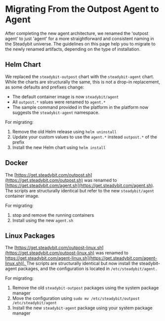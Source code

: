 # Migrating From the Outpost Agent to Agent
After completing the new agent architecture, we renamed the 'outpost agent' to just 'agent' for a more straightforward and consistent naming in the Steadybit universe.
The guidelines on this page help you to migrate to the newly renamed artifacts, depending on the type of installation.

## Helm Chart

We replaced the `steadybit-outpost` chart with the `steadybit-agent` chart. While the charts are structurally the same, this is not a drop-in replacement, as some defaults and prefixes change:

* The default container image is now `steadybit/agent`
* All `outpost.*` values were renamed to `agent.*`
* The sample command provided in the platform in the platform now suggests the `steadybit-agent` namespace.

For migrating:

1. Remove the old Helm release using `helm uninstall`
2. Update your custom values to use the `agent.*` instead `outpost.*` of the  prefix
3. Install the new Helm chart using `helm install`

## Docker

The [https://get.steadybit.com/outpost.sh](https://get.steadybit.com/outpost.sh) was renamed to [https://get.steadybit.com/agent.sh](https://get.steadybit.com/agent.sh). The scripts are structurally identical but refer to the new `steadybit/agent` container image.&#x20;

For migrating: &#x20;

1. stop and remove the running containers&#x20;
2. Install using the new `agent.sh`

## Linux Packages

The  [https://get.steadybit.com/outpost-linux.sh](https://get.steadybit.com/outpost-linux.sh) was renamed to [https://get.steadybit.com/agent-linux.sh](https://get.steadybit.com/agent-linux.sh)[. ](https://get.steadybit.com/agent-linux.sh)The scripts are structurally identical but now install the steadybit-agent packages, and the configuration is located in `/etc/steadybit/agent.`

For migrating:

1. Remove the old `steadybit-outpost` packages using the system package manager
2. Move the configuration using `sudo mv /etc/steadybit/outpost /etc/steadybit/agent`
3. Install the new `steadybit-agent` package using your system package manager
